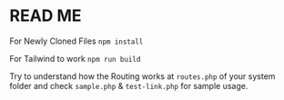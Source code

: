 # READ ME

For Newly Cloned Files
`npm install`

For Tailwind to work
`npm run build`

Try to understand how the Routing works at `routes.php` of your system folder and check `sample.php` & `test-link.php` for sample usage.